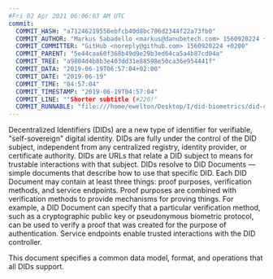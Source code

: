 ```yaml
---
#Fri 02 Apr 2021 06:06:03 AM UTC
commit:
  COMMIT_HASH: "a71246219556ebfcb40d8bc706d2344f22a73fb0"
  COMMIT_AUTHOR: "Markus Sabadello <markus@danubetech.com> 1560920224 +0200"
  COMMIT_COMMITTER: "GitHub <noreply@github.com> 1560920224 +0200"
  COMMIT_PARENT: "5e44caa60f368b49d9e29b3ed64ca5a4b87cd04a"
  COMMIT_TREE: "a9804d4b8b3e403dd31e88598e50ca36e954441f"
  COMMIT_DATA: "2019-06-19T06:57:04+02:00"
  COMMIT_DATE: "2019-06-19"
  COMMIT_TIME: "04:57:04"
  COMMIT_TIMESTAMP: "2019-06-19T04:57:04"
  COMMIT_LINE: ""Shorter subtitle (#226)"
  COMMIT_RUNNABLE: "file:///home/ewelton/Desktop/I/did-biometrics/did-core-dataset/analysis/gitinfo/a71246219556ebfcb40d8bc706d2344f22a73fb0/snapshot/index.html"
---
```


<section id="abstract">
<p>
Decentralized Identifiers (DIDs) are a new type of identifier for
verifiable, "self-sovereign" digital identity. DIDs are fully under the
control of the DID subject, independent from any centralized registry,
identity provider, or certificate authority. DIDs are URLs that relate
a DID subject to means for trustable interactions with that subject.
DIDs resolve to DID Documents — simple documents that describe how to
use that specific DID. Each DID Document may contain at least three
things: proof purposes, verification methods, and service endpoints.
Proof purposes are combined with verification methods to provide mechanisms
for proving things. For example, a DID Document can specify that a particular
verification method, such as a cryptographic public key or pseudonymous
biometric protocol, can be used to verify a proof that was created for the
purpose of authentication. Service endpoints enable trusted interactions with
the DID controller.
    </p>
<p>
This document specifies a common data model, format, and operations
that all DIDs support.
    </p>
</section>

